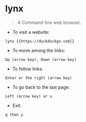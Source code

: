 # lynx

> A Command-line web browser.

- To visit a website:

`lynx {{https://duckduckgo.com}}`

- To move among the links:

`Up (arrow key), Down (arrow key)`

- To follow links:

`Enter or the right (arrow key)`

- To go back to the last page:

`Left (arrow key) or u`

- Exit:

`q then y`
